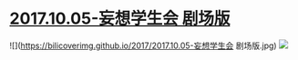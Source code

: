 # [2017.10.05-妄想学生会 剧场版](http://bangumi.bilibili.com/anime/6481)
![](https://bilicoverimg.github.io/2017/2017.10.05-妄想学生会 剧场版.jpg)
![](https://bilicover2017.github.io/2017.10.05.jpg)